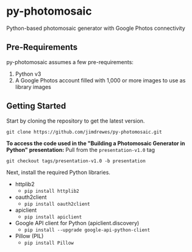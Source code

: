 # py-photomosaic
Python-based photomosaic generator with Google Photos connectivity

## Pre-Requirements
py-photomosaic assumes a few pre-requirements:
1. Python v3
1. A Google Photos account filled with 1,000 or more images to use as library images

## Getting Started
Start by cloning the repository to get the latest version.

`git clone https://github.com/jimdrewes/py-photomosaic.git`

**To access the code used in the "Building a Photomosaic Generator in Python" presentation:**
Pull from the `presentation-v1.0` tag

`git checkout tags/presentation-v1.0 -b presentation`

Next, install the required Python libraries.
* httplib2
  * `pip install httplib2`
* oauth2client
  * `pip install oauth2client`
* apiclient
  * `pip install apiclient`
* Google API client for Python (apiclient.discovery)
  * `pip install --upgrade google-api-python-client`
* Pillow (PIL)
  * `pip install Pillow`
